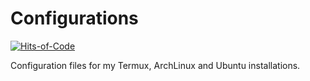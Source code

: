 # Configurations

[![Hits-of-Code](https://hitsofcode.com/github/linusjf/Configurations?branch=main)](https://hitsofcode.com/github/linusjf/Configurations/view?branch=main)

Configuration files for my Termux,
ArchLinux and Ubuntu installations.
